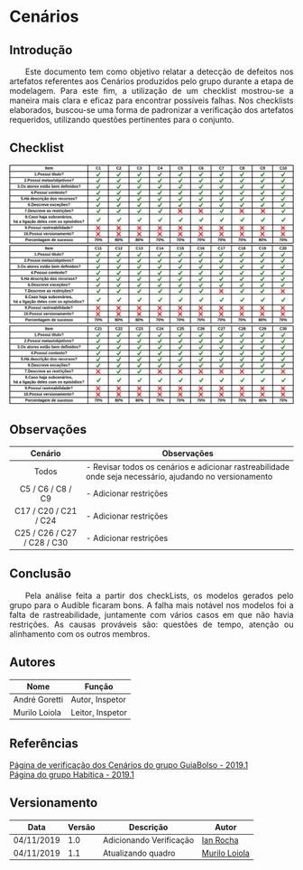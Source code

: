 # Cenários

## Introdução

<p align="justify">&emsp;&emsp;Este documento tem como objetivo relatar a detecção de defeitos nos artefatos referentes aos Cenários produzidos pelo grupo durante a etapa de modelagem. Para este fim, a utilização de um checklist mostrou-se a maneira mais clara e eficaz para encontrar possíveis falhas. Nos checklists elaborados, buscou-se uma forma de padronizar a verificação dos artefatos requeridos, utilizando questões pertinentes para o conjunto.</p>

## Checklist

[![](img/verificacao_cenarios1.png)](img/verificacao_cenarios1.png)
[![](img/verificacao_cenarios2.png)](img/verificacao_cenarios2.png)
[![](img/verificacao_cenarios3.png)](img/verificacao_cenarios3.png)

## Observações

| Cenário | Observações |
| :-------: | ----------- |
|  Todos  | - Revisar todos os cenários e adicionar rastreabilidade onde seja necessário, ajudando no versionamento |
|   C5 / C6 / C8 / C9    | - Adicionar restrições |
|   C17 / C20 / C21 / C24    | - Adicionar restrições |
|   C25 / C26 / C27 / C28 / C30    | - Adicionar restrições |

## Conclusão

<p align="justify">&emsp;&emsp;Pela análise feita a partir dos checkLists, os modelos gerados pelo grupo para o Audible ficaram bons. A falha mais notável nos modelos foi a falta de rastreabilidade, juntamente com vários casos em que não havia restrições. As causas prováveis são: questões de tempo, atenção ou alinhamento com os outros membros.</p>

## Autores
| Nome | Função |
| ---- | ------ |
| André Goretti | Autor, Inspetor |
| Murilo Loiola | Leitor, Inspetor |

## Referências

<a href="https://fga-disciplinas.github.io/2019.1-Guia-Bolso/analise/analise_cenarios/">Página de verificação dos Cenários do grupo GuiaBolso - 2019.1</a></br>
<a href="https://requisitos-habitica.netlify.com/">Página do grupo Habitica - 2019.1</a>

## Versionamento

| Data | Versão | Descrição | Autor |
| ---- | ------ | --------- | ----- |
| 04/11/2019 | 1.0 | Adicionando Verificação | [Ian Rocha](https://github.com/IanPSRocha) |
| 04/11/2019 | 1.1 | Atualizando quadro | [Murilo Loiola](https://github.com/murilo-dan) |
